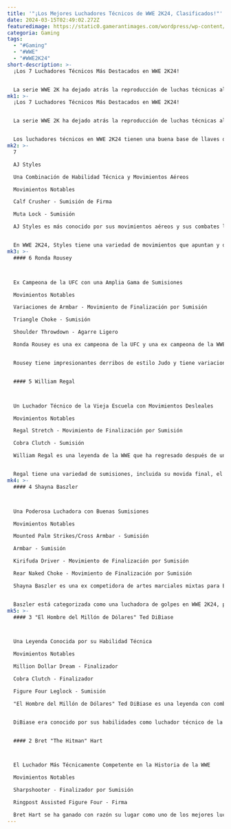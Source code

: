 ```yaml
---
title: '"¡Los Mejores Luchadores Técnicos de WWE 2K24, Clasificados!"'
date: 2024-03-15T02:49:02.272Z
featuredimage: https://static0.gamerantimages.com/wordpress/wp-content/uploads/2024/03/wwe-2k24-regal-cutter-on-angle-baszler-with-the-armbar.jpg?q=50&fit=contain&w=1140&h=&dpr=1.5
categoria: Gaming
tags:
  - "#Gaming"
  - "#WWE"
  - "#WWE2K24"
short-description: >-
  ¡Los 7 Luchadores Técnicos Más Destacados en WWE 2K24!


  La serie WWE 2K ha dejado atrás la reproducción de luchas técnicas al eliminar el combate encadenado, el apuntar a las articulaciones y el daño por movimientos vendidos. WWE 2K24 no es diferente, pero con los luchadores adecuados, los fans pueden utilizar un estilo técnico para ganar combates por sumisión y trabajar en partes específicas del cuerpo para d
mk1: >-
  ¡Los 7 Luchadores Técnicos Más Destacados en WWE 2K24!


  La serie WWE 2K ha dejado atrás la reproducción de luchas técnicas al eliminar el combate encadenado, el apuntar a las articulaciones y el daño por movimientos vendidos. WWE 2K24 no es diferente, pero con los luchadores adecuados, los fans pueden utilizar un estilo técnico para ganar combates por sumisión y trabajar en partes específicas del cuerpo para debilitar a un oponente antes de un movimiento final.


  Los luchadores técnicos en WWE 2K24 tienen una buena base de llaves de sumisión y agarres que apuntan a ciertas articulaciones. Generalmente son buenos en las reversals y tienden a tener más éxito en ganar combates con finalizadores basados en sumisiones como la Cobra Clutch o el Sharpshooter. Esta lista se centra en los mejores luchadores técnicos en WWE 2K24.
mk2: >-
  7

  AJ Styles

  Una Combinación de Habilidad Técnica y Movimientos Aéreos

  Movimientos Notables

  Calf Crusher - Sumisión de Firma

  Muta Lock - Sumisión

  AJ Styles es más conocido por sus movimientos aéreos y sus combates legendarios en la X Division de la TNA. Styles aún puede realizar movimientos de alto riesgo, pero a medida que ha envejecido, ha adoptado un enfoque más terrestre. El estilo técnico no afecta la calidad de sus combates y sus ataques aéreos son más significativos.


  En WWE 2K24, Styles tiene una variedad de movimientos que apuntan y dañan las mismas áreas que su movimiento final, el Styles Clash. Sin embargo, su firma Calf Crusher es un movimiento de sumisión dañino que puede terminar el combate antes de iniciar los movimientos de finalización.
mk3: >-
  #### 6 Ronda Rousey



  Ex Campeona de la UFC con una Amplia Gama de Sumisiones

  Movimientos Notables

  Variaciones de Armbar - Movimiento de Finalización por Sumisión

  Triangle Choke - Sumisión

  Shoulder Throwdown - Agarre Ligero

  Ronda Rousey es una ex campeona de la UFC y una ex campeona de la WWE que ha tenido combates memorables contra Charlotte Flair y Becky Lynch. Su trasfondo en Judo y artes marciales mixtas se refleja bien en la industria de la lucha libre y se refleja en su repertorio de movimientos en WWE 2K24.


  Rousey tiene impresionantes derribos de estilo Judo y tiene variaciones del armbar como movimiento de finalización. Además, los jugadores pueden utilizar sus Triángulos y apuntar a los brazos del oponente antes de atraparlos con el Armbar. Además, Rousey tiene el Piper's Pit como firma, que es capaz de poner fuera de combate a los oponentes y causar un daño significativo.


  #### 5 William Regal



  Un Luchador Técnico de la Vieja Escuela con Movimientos Desleales

  Movimientos Notables

  Regal Stretch - Movimiento de Finalización por Sumisión

  Cobra Clutch - Sumisión

  William Regal es una leyenda de la WWE que ha regresado después de una breve temporada en AEW, con una amplia gama de habilidades y movimientos que apuntan a la cabeza de su oponente con sumisiones y movimientos desleales. El ritmo metódico y el estilo brutal de Regal han dado lugar a combates memorables contra Fit Finley, CM Punk, Chris Jericho y más.


  Regal tiene una variedad de sumisiones, incluida su movida final, el Regal Stretch. Tiene un repertorio de movimientos que apuntan y dañan la cabeza para preparar la sumisión o su versión modificada del Neck Breaker, el Regal Cutter
mk4: >-
  #### 4 Shayna Baszler



  Una Poderosa Luchadora con Buenas Sumisiones

  Movimientos Notables

  Mounted Palm Strikes/Cross Armbar - Sumisión

  Armbar - Sumisión

  Kirifuda Driver - Movimiento de Finalización por Sumisión

  Rear Naked Choke - Movimiento de Finalización por Sumisión

  Shayna Baszler es una ex competidora de artes marciales mixtas para Elite XC y Strikeforce. Estuvo en el equipo de Ronda Rousey en la serie de reality shows Ultimate Fighter antes de ingresar a la WWE. Baszler es una ex campeona en parejas de NXT y una tres veces campeona de parejas femeninas de la WWE.


  Baszler está categorizada como una luchadora de golpes en WWE 2K24, pero tiene una variedad de sumisiones y movimientos técnicos que juegan en sus habilidades como ex competidora de MMA. Sus Palm Strikes montados que se transforman en una sumisión de Armbar son uno de los más únicos en el juego. Baszler es una especialista en sumisiones que implementa habilidades de Jiu-Jitsu brasileño en un repertorio de movimientos de lucha libre.
mk5: >-
  #### 3 "El Hombre del Millón de Dólares" Ted DiBiase



  Una Leyenda Conocida por su Habilidad Técnica

  Movimientos Notables

  Million Dollar Dream - Finalizador

  Cobra Clutch - Finalizador

  Figure Four Leglock - Sumisión

  "El Hombre del Millón de Dólares" Ted DiBiase es una leyenda con combates y rivalidades icónicas contra nombres como "Macho Man" Randy Savage, Hulk Hogan y Dusty Rhodes. También estuvo en un equipo con Irwin R. Schyster, el padre de Bo Dallas y el fallecido Bray Wyatt, llamado Money Inc.


  DiBiase era conocido por sus habilidades como luchador técnico de la vieja escuela, que creó su propia variación del Cobra Clutch, llamada Million Dollar Dream. Era conocido por atacar las cabezas de sus oponentes con su estilo característico de romper las reglas y sus icónicos golpes de puño.


  #### 2 Bret "The Hitman" Hart



  El Luchador Más Técnicamente Competente en la Historia de la WWE

  Movimientos Notables

  Sharpshooter - Finalizador por Sumisión

  Ringpost Assisted Figure Four - Firma

  Bret Hart se ha ganado con razón su lugar como uno de los mejores luchadores de la historia. Su estilo era creíble y el impacto de sus movimientos se sentía con intensidad y realismo
---
```

